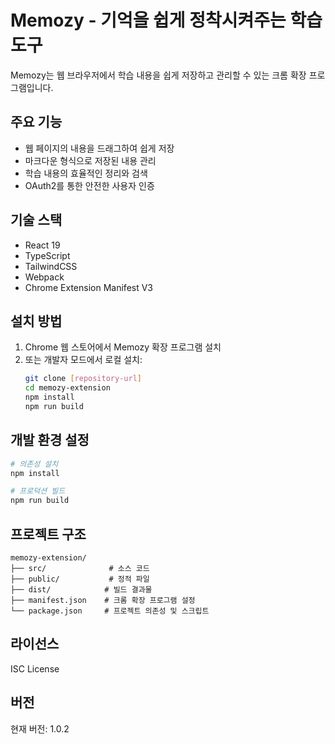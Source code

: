 # Memozy - 기억을 쉽게 정착시켜주는 학습 도구

Memozy는 웹 브라우저에서 학습 내용을 쉽게 저장하고 관리할 수 있는 크롬 확장 프로그램입니다.

## 주요 기능

- 웹 페이지의 내용을 드래그하여 쉽게 저장
- 마크다운 형식으로 저장된 내용 관리
- 학습 내용의 효율적인 정리와 검색
- OAuth2를 통한 안전한 사용자 인증

## 기술 스택

- React 19
- TypeScript
- TailwindCSS
- Webpack
- Chrome Extension Manifest V3

## 설치 방법

1. Chrome 웹 스토어에서 Memozy 확장 프로그램 설치
2. 또는 개발자 모드에서 로컬 설치:
   ```bash
   git clone [repository-url]
   cd memozy-extension
   npm install
   npm run build
   ```

## 개발 환경 설정

```bash
# 의존성 설치
npm install

# 프로덕션 빌드
npm run build
```

## 프로젝트 구조

```
memozy-extension/
├── src/              # 소스 코드
├── public/           # 정적 파일
├── dist/            # 빌드 결과물
├── manifest.json    # 크롬 확장 프로그램 설정
└── package.json     # 프로젝트 의존성 및 스크립트
```

## 라이선스

ISC License

## 버전

현재 버전: 1.0.2 
